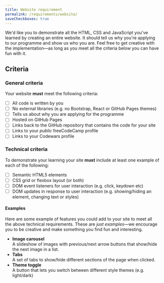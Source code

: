 ```yaml
---
title: Website requirement
permalink: /requirements/website/
saveCheckboxes: true
---
```


We'd like you to demonstrate all the HTML, CSS and JavaScript you've learned by creating an entire website. It should tell us why you're applying to our programme and show us who you are. Feel free to get creative with the implementation—as long as you meet all the criteria below you can have fun with it.

## Criteria

### General criteria

Your website **must** meet the following criteria:

- [ ] All code is written by you
- [ ] No external libraries (e.g. no Bootstrap, React or GitHub Pages themes)
- [ ] Tells us about why you are applying for the programme
- [ ] Hosted on GitHub Pages
- [ ] Links back to the GitHub repository that contains the code for your site
- [ ] Links to your _public_ freeCodeCamp profile
- [ ] Links to your Codewars profile

### Technical criteria

To demonstrate your learning your site **must** include at least one example of each of the following:

- [ ] Semantic HTML5 elements
- [ ] CSS grid or flexbox layout (or both)
- [ ] DOM event listeners for user interaction (e.g. click, keydown etc)
- [ ] DOM updates in response to user interaction (e.g. showing/hiding an element, changing text or styles)

#### Examples

Here are some example of features you could add to your site to meet all the above technical requirements. These are _just examples_—we encourage you to be creative and make something you find fun and interesting.

- **Image carousel**  
  A slideshow of images with previous/next arrow buttons that show/hide the next image in a list.
- **Tabs**  
  A set of tabs to show/hide different sections of the page when clicked.
- **Theme toggle**  
  A button that lets you switch between different style themes (e.g. light/dark)
